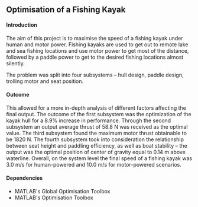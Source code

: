 ## Optimisation of a Fishing Kayak
#### Introduction
The aim of this project is to maximise the speed of a fishing kayak under human and motor power. Fishing kayaks are used to get out to remote lake and sea fishing locations and use motor power to get most of the distance, followed by a paddle power to get to the desired fishing locations almost silently.

The problem was split into four subsystems – hull design, paddle design, trolling motor and seat position. 

#### Outcome
This allowed for a more in-depth analysis of different factors affecting the final output. The outcome of the first subsystem was the optimization of the kayak hull for a 8.9% increase in performance. Through the second subsystem an output average thrust of 58.8 N was received as the optimal value. The third subsystem found the maximum motor thrust obtainable to be 1820 N. The fourth subsystem took into consideration the relationship between seat height and paddling efficiency, as well as boat stability – the output was the optimal position of center of gravity equal to 0.14 m above waterline. Overall, on the system level the final speed of a fishing kayak was 3.0 m/s for human-powered and 10.0 m/s for motor-powered scenarios.

#### Dependencies

- MATLAB's Global Optimisation Toolbox
- MATLAB's Optimisation Toolbox
